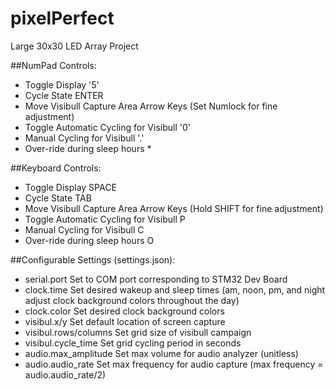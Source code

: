 # pixelPerfect
Large 30x30 LED Array Project



##NumPad Controls:
* Toggle Display									'5'
* Cycle State										ENTER
* Move Visibull Capture Area						Arrow Keys (Set Numlock for fine adjustment)
* Toggle Automatic Cycling for Visibull				'0'
* Manual Cycling for Visibull						'.'
* Over-ride during sleep hours						*

##Keyboard Controls:
* Toggle Display									SPACE
* Cycle State										TAB
* Move Visibull Capture Area						Arrow Keys (Hold SHIFT for fine adjustment)
* Toggle Automatic Cycling for Visibull				P
* Manual Cycling for Visibull						C
* Over-ride during sleep hours						O

##Configurable Settings (settings.json):
* serial.port				Set to COM port corresponding to STM32 Dev Board
* clock.time				Set desired wakeup and sleep times (am, noon, pm, and night adjust clock background colors throughout the day)
* clock.color				Set desired clock background colors
* visibul.x/y				Set default location of screen capture
* visibul.rows/columns		Set grid size of visibull campaign
* visibul.cycle_time		Set grid cycling period in seconds
* audio.max_amplitude		Set max volume for audio analyzer (unitless)
* audio.audio_rate			Set max frequency for audio capture (max frequency = audio.audio_rate/2)